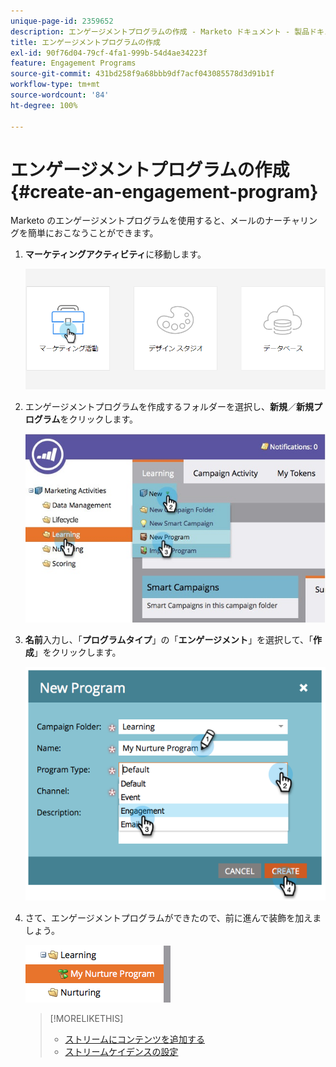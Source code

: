 ```yaml
---
unique-page-id: 2359652
description: エンゲージメントプログラムの作成 - Marketo ドキュメント - 製品ドキュメント
title: エンゲージメントプログラムの作成
exl-id: 90f76d04-79cf-4fa1-999b-54d4ae34223f
feature: Engagement Programs
source-git-commit: 431bd258f9a68bbb9df7acf043085578d3d91b1f
workflow-type: tm+mt
source-wordcount: '84'
ht-degree: 100%

---
```


# エンゲージメントプログラムの作成 {#create-an-engagement-program}

Marketo のエンゲージメントプログラムを使用すると、メールのナーチャリングを簡単におこなうことができます。

1. **マーケティングアクティビティ**&#x200B;に移動します。

   ![](assets/login-marketing-activities.png)

1. エンゲージメントプログラムを作成するフォルダーを選択し、**新規**／**新規プログラム**&#x200B;をクリックします。

   ![](assets/newprogramlifecycle.jpg)

1. **名前**&#x200B;入力し、「**プログラムタイプ**」の「**エンゲージメント**」を選択して、「**作成**」をクリックします。

   ![](assets/image2014-9-15-15-3a35-3a32.png)

1. さて、エンゲージメントプログラムができたので、前に進んで装飾を加えましょう。

   ![](assets/image2014-9-15-15-3a35-3a38.png)

   >[!MORELIKETHIS]
   >
   >* [ストリームにコンテンツを追加する](/help/marketo/product-docs/email-marketing/drip-nurturing/creating-an-engagement-program/add-content-to-a-stream.md)
   >* [ストリームケイデンスの設定](/help/marketo/product-docs/email-marketing/drip-nurturing/engagement-program-streams/set-stream-cadence.md)
